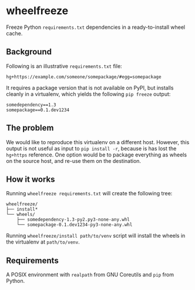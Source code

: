 # wheelfreeze

Freeze Python `requirements.txt` dependencies in a ready-to-install wheel cache.

## Background

Following is an illustrative `requirements.txt` file:

```
hg+https://example.com/someone/somepackage/#egg=somepackage
```

It requires a package version that is not available on PyPI, but installs
cleanly in a virtualenv, which yields the following `pip freeze` output:

```
somedependency==1.3
somepackage==0.1.dev1234
```

## The problem

We would like to reproduce this virtualenv on a different host. However, this
output is not useful as input to `pip install -r`, because is has lost the
`hg+https` reference. One option would be to package everything as wheels on the
source host, and re-use them on the destination.

## How it works

Running `wheelfreeze requirements.txt` will create the following tree:

```
wheelfreeze/
├── install*
└── wheels/
    ├── somedependency-1.3-py2.py3-none-any.whl
    └── somepackage-0.1.dev1234-py3-none-any.whl
```

Running `wheelfreeze/install path/to/venv` script will install the wheels in the
virtualenv at `path/to/venv`.

## Requirements

A POSIX environment with `realpath` from GNU Coreutils and `pip` from Python.
